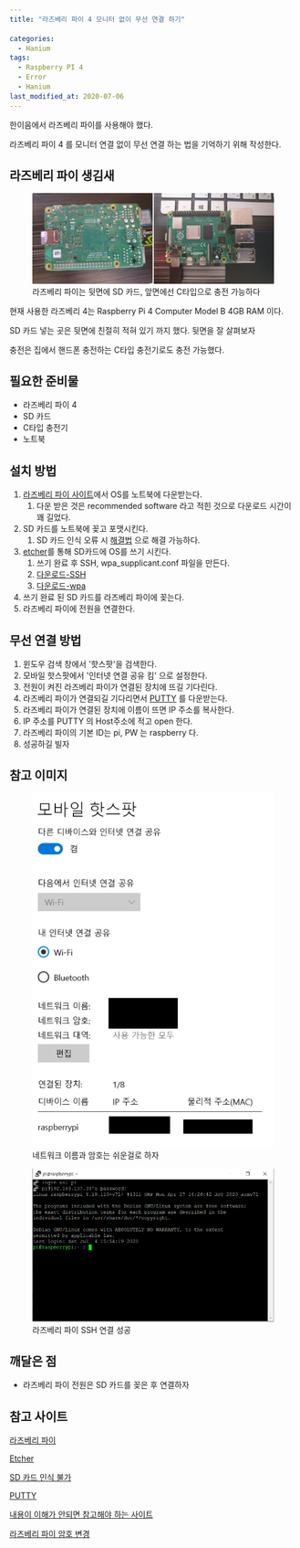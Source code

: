 ```yaml
---
title: "라즈베리 파이 4 모니터 없이 무선 연결 하기"

categories:
  - Hanium
tags: 
  - Raspberry PI 4
  - Error
  - Hanium
last_modified_at: 2020-07-06
---
```


한이음에서 라즈베리 파이를 사용해야 했다.

라즈베리 파이 4 를 모니터 연결 없이 무선 연결 하는 법을 기억하기 위해 작성한다.

## 라즈베리 파이 생김새

<figure class="align-center">
  <img src="/assets/images/2020-07-06-Ras.jpg">
  <figcaption>라즈베리 파이는 뒷면에 SD 카드, 앞면에선 C타입으로 충전 가능하다</figcaption>
</figure>

현재 사용한 라즈베리 4는 Raspberry Pi 4 Computer Model B 4GB RAM 이다.

SD 카드 넣는 곳은 뒷면에 친절히 적혀 있기 까지 했다. 뒷면을 잘 살펴보자

충전은 집에서 핸드폰 충전하는 C타입 충전기로도 충전 가능했다.

## 필요한 준비물

   * 라즈베리 파이 4
   * SD 카드
   * C타입 충전기
   * 노트북

## 설치 방법
  
   1. [라즈베리 파이 사이트](https://www.raspberrypi.org/downloads/)에서 OS를 노트북에 다운받는다.
      1. 다운 받은 것은 recommended software 라고 적힌 것으로 다운로드 시간이 꽤 길었다.
   2. SD 카드를 노트북에 꽂고 포맷시킨다.
      1. SD 카드 인식 오류 시 [해결법](https://jcom.tistory.com/17) 으로 해결 가능하다.
   3. [etcher](https://www.balena.io/etcher/)를 통해 SD카드에 OS를 쓰기 시킨다.
      1. 쓰기 완료 후 SSH, wpa_supplicant.conf 파일을 만든다.
      2. [다운로드-SSH](/assets/files/200706/SSH)
      3. [다운로드-wpa](/assets/files/200706/wpa_supplicant.conf)
   4. 쓰기 완료 된 SD 카드를 라즈베리 파이에 꽂는다.
   5. 라즈베리 파이에 전원을 연결한다.

## 무선 연결 방법

   1. 윈도우 검색 창에서 '핫스팟'을 검색한다.
   2. 모바일 핫스팟에서 '인터넷 연결 공유 킴' 으로 설정한다.
   3. 전원이 켜진 라즈베리 파이가 연결된 장치에 뜨길 기다린다.
   4. 라즈베리 파이가 연결되길 기다리면서 [PUTTY](https://www.chiark.greenend.org.uk/~sgtatham/putty/latest.html) 를 다운받는다.
   5. 라즈베리 파이가 연결된 장치에 이름이 뜨면 IP 주소를 복사한다.
   6. IP 주소를 PUTTY 의 Host주소에 적고 open 한다.
   7. 라즈베리 파이의 기본 ID는 pi, PW 는 raspberry 다.
   8. 성공하길 빌자

## 참고 이미지

<figure class="align-center">
  <img src="/assets/images/2020-07-06-Hotspot-explain.PNG">
  <figcaption>네트워크 이름과 암호는 쉬운걸로 하자</figcaption>
</figure>

<figure class="align-center">
  <img src="/assets/images/2020-07-06-success.PNG">
  <figcaption>라즈베리 파이 SSH 연결 성공</figcaption>
</figure>

## 깨달은 점

   * 라즈베리 파이 전원은 SD 카드를 꽂은 후 연결하자

## 참고 사이트

[라즈베리 파이](https://www.raspberrypi.org/)

[Etcher](https://www.balena.io/etcher/)

[SD 카드 인식 불가](https://jcom.tistory.com/17)

[PUTTY](https://www.putty.org/)

[내용이 이해가 안되면 참고해야 하는 사이트](https://developer-mistive.tistory.com/2)

[라즈베리 파이 암호 변경](https://withcoding.com/49)